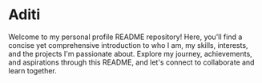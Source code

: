 # Aditi
Welcome to my personal profile README repository! Here, you'll find a concise yet comprehensive introduction to who I am, my skills, interests, and the projects I'm passionate about. Explore my journey, achievements, and aspirations through this README, and let's connect to collaborate and learn together.
